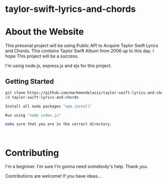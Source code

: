 # taylor-swift-lyrics-and-chords

# About the Website
This presonal project will be using Public API to Acquire Taylor Swift Lyrics and Chords. This contains Taylor Swift Album from 2006 up to this day. I hope This project will be a success.

I'm using node.js, express.js and ejs for this project.


## Getting Started

```bash
git clone https://github.com/markmendelasis/taylor-swift-lyrics-and-chords.git
cd taylor-swift-lyrics-and-chords

Install all node packages "npm install"

Run using "node index.js"

make sure that you are in the correct directory.




```


<h1>Contributing</h1>
I'm a beginner. I'm sure I'm gonna need somebody's help. Thank you. 

Contributions are welcome! If you have ideas...

